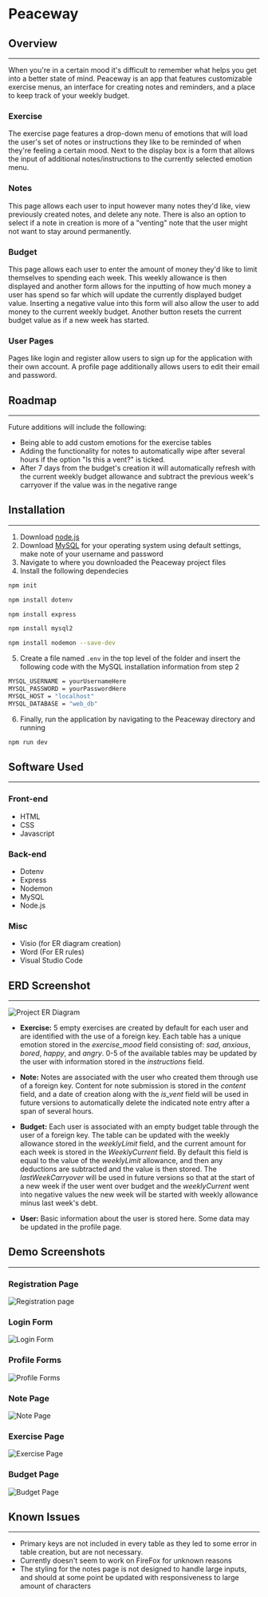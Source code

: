# Peaceway

## Overview
---
When you're in a certain mood it's difficult to remember what helps you get into a better state of mind. Peaceway is an app that features customizable exercise menus, an interface for creating notes and reminders, and a place to keep track of your weekly budget.

### Exercise
The exercise page features a drop-down menu of emotions that will load the user's set of notes or instructions they like to be reminded of when they're feeling a certain mood. Next to the display box is a form that allows the input of additional notes/instructions to the currently selected emotion menu.

### Notes
This page allows each user to input however many notes they'd like, view previously created notes, and delete any note. There is also an option to select if a note in creation is more of a "venting" note that the user might not want to stay around permanently.

### Budget
This page allows each user to enter the amount of money they'd like to limit themselves to spending each week. This weekly allowance is then displayed and another form allows for the inputting of how much money a user has spend so far which will update the currently displayed budget value. Inserting a negative value into this form will also allow the user to add money to the current weekly budget. Another button resets the current budget value as if a new week has started.

### User Pages

Pages like login and register allow users to sign up for the application with their own account. A profile page additionally allows users to edit their email and password.

## Roadmap
---
Future additions will include the following:
* Being able to add custom emotions for the exercise tables
* Adding the functionality for notes to automatically wipe after several hours if the option "Is this a vent?" is ticked.
* After 7 days from the budget's creation it will automatically refresh with the current weekly budget allowance and subtract the previous week's carryover if the value was in the negative range

## Installation
---
1. Download [node.js](https://nodejs.org/en/) 
2. Download [MySQL](https://dev.mysql.com/downloads/mysql/) for your operating system using default settings, make note of your username and password
3. Navigate to where you downloaded the Peaceway project files
4. Install the following dependecies
```bash
npm init
```
```bash
npm install dotenv
```
```bash
npm install express
```
```bash
npm install mysql2
```
```bash
npm install nodemon --save-dev
```
5. Create a file named `.env` in the top level of the folder and insert the following code with the MySQL installation information from step 2
```bash
MYSQL_USERNAME = yourUsernameHere
MYSQL_PASSWORD = yourPasswordHere
MYSQL_HOST = "localhost"
MYSQL_DATABASE = "web_db"
```
6. Finally, run the application by navigating to the Peaceway directory and running
```bash
npm run dev
```

## Software Used
---
### Front-end
* HTML
* CSS
* Javascript

### Back-end
* Dotenv
* Express
* Nodemon
* MySQL
* Node.js

### Misc
* Visio (for ER diagram creation)
* Word (For ER rules)
* Visual Studio Code

## ERD Screenshot
---
![Project ER Diagram](https://i.ibb.co/9TQMBsZ/erdiagram.jpg)
* **Exercise:** 5 empty exercises are created by default for each user and are identified with the use of a foreign key. Each table has a unique emotion stored in the *exercise_mood* field consisting of: *sad*, *anxious*, *bored*, *happy*, and *angry*. 0-5 of the available tables may be updated by the user with information stored in the *instructions* field.

* **Note:** Notes are associated with the user who created them through use of a foreign key. Content for note submission is stored in the *content* field, and a date of creation along with the *is_vent* field will be used in future versions to automatically delete the indicated note entry after a span of several hours.

* **Budget:** Each user is associated with an empty budget table through the user of a foreign key. The table can be updated with the weekly allowance stored in the *weeklyLimit* field, and the current amount for each week is stored in the *WeeklyCurrent* field. By default this field is equal to the value of the *weeklyLimit* allowance, and then any deductions are subtracted and the value is then stored. The *lastWeekCarryover* will be used in future versions so that at the start of a new week if the user went over budget and the *weeklyCurrent* went into negative values the new week will be started with weekly allowance minus last week's debt.

* **User:** Basic information about the user is stored here. Some data may be updated in the profile page.

## Demo Screenshots
---
### Registration Page
![Registration page](https://i.ibb.co/dB4x8Zk/registration.jpg)

### Login Form
![Login Form](https://i.ibb.co/sKbd1qL/login.jpg)

### Profile Forms
![Profile Forms](https://i.ibb.co/GnV1q1d/profile.jpg)

### Note Page
![Note Page](https://i.ibb.co/mF33s9S/notes.jpg)

### Exercise Page
![Exercise Page](https://i.ibb.co/Bs9FGwX/exercise.jpg)

### Budget Page
![Budget Page](https://i.ibb.co/1v68kXJ/budget.jpg)

## Known Issues
---
* Primary keys are not included in every table as they led to some error in table creation, but are not necessary.
* Currently doesn't seem to work on FireFox for unknown reasons
* The styling for the notes page is not designed to handle large inputs, and should at some point be updated with responsiveness to large amount of characters